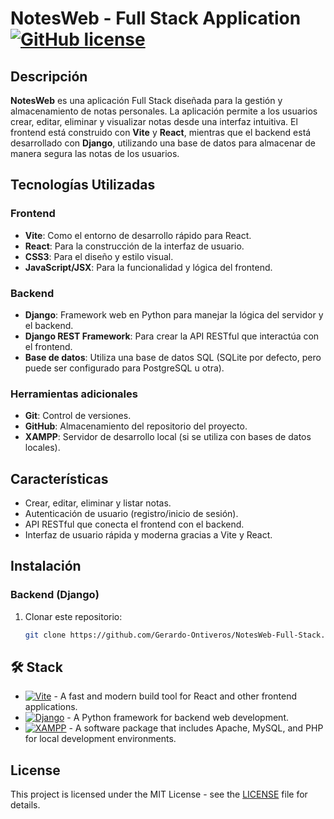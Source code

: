 # NotesWeb - Full Stack Application [![GitHub license](https://img.shields.io/badge/license-MIT-blue.svg)](https://github.com/facebook/react/blob/main/LICENSE)
## Descripción

**NotesWeb** es una aplicación Full Stack diseñada para la gestión y almacenamiento de notas personales. La aplicación permite a los usuarios crear, editar, eliminar y visualizar notas desde una interfaz intuitiva. El frontend está construido con **Vite** y **React**, mientras que el backend está desarrollado con **Django**, utilizando una base de datos para almacenar de manera segura las notas de los usuarios.

## Tecnologías Utilizadas

### Frontend
- **Vite**: Como el entorno de desarrollo rápido para React.
- **React**: Para la construcción de la interfaz de usuario.
- **CSS3**: Para el diseño y estilo visual.
- **JavaScript/JSX**: Para la funcionalidad y lógica del frontend.

### Backend
- **Django**: Framework web en Python para manejar la lógica del servidor y el backend.
- **Django REST Framework**: Para crear la API RESTful que interactúa con el frontend.
- **Base de datos**: Utiliza una base de datos SQL (SQLite por defecto, pero puede ser configurado para PostgreSQL u otra).
  
### Herramientas adicionales
- **Git**: Control de versiones.
- **GitHub**: Almacenamiento del repositorio del proyecto.
- **XAMPP**: Servidor de desarrollo local (si se utiliza con bases de datos locales).

## Características

- Crear, editar, eliminar y listar notas.
- Autenticación de usuario (registro/inicio de sesión).
- API RESTful que conecta el frontend con el backend.
- Interfaz de usuario rápida y moderna gracias a Vite y React.
  
## Instalación

### Backend (Django)

1. Clonar este repositorio:

   ```bash
   git clone https://github.com/Gerardo-Ontiveros/NotesWeb-Full-Stack.git

## 🛠️ Stack
- [![Vite][vite-badge]][vite-url] - A fast and modern build tool for React and other frontend applications.
- [![Django][django-badge]][django-url] - A Python framework for backend web development.
- [![XAMPP][xampp-badge]][xampp-url] - A software package that includes Apache, MySQL, and PHP for local development environments.

## License

This project is licensed under the MIT License - see the [LICENSE](./LICENSE) file for details.


[vite-url]: https://vitejs.dev/
[django-url]: https://www.djangoproject.com/
[xampp-url]: https://www.apachefriends.org/es/index.html

[vite-badge]: https://img.shields.io/badge/Vite-646CFF?style=for-the-badge&logo=vite&logoColor=white
[django-badge]: https://img.shields.io/badge/Django-092E20?style=for-the-badge&logo=django&logoColor=white
[xampp-badge]: https://img.shields.io/badge/XAMPP-F37623?style=for-the-badge&logo=xampp&logoColor=white
